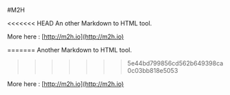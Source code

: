 #M2H

<<<<<<< HEAD
An other Markdown to HTML tool.  

More here : [http://m2h.io](http://m2h.io)





 
=======
Another Markdown to HTML tool.  
>>>>>>> 5e44bd799856cd562b649398ca0c03bb818e5053

More here : [http://m2h.io](http://m2h.io)

